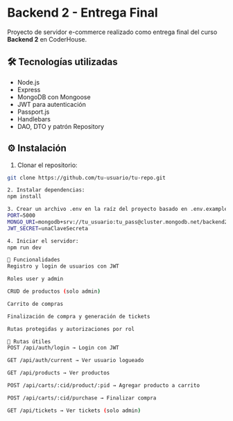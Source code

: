 # Backend 2 - Entrega Final

Proyecto de servidor e-commerce realizado como entrega final del curso **Backend 2** en CoderHouse.

## 🛠 Tecnologías utilizadas

- Node.js
- Express
- MongoDB con Mongoose
- JWT para autenticación
- Passport.js
- Handlebars
- DAO, DTO y patrón Repository

## ⚙️ Instalación

1. Clonar el repositorio:

```bash
git clone https://github.com/tu-usuario/tu-repo.git

2. Instalar dependencias:
npm install

3. Crear un archivo .env en la raíz del proyecto basado en .env.example:
PORT=5000
MONGO_URI=mongodb+srv://tu_usuario:tu_pass@cluster.mongodb.net/backend2
JWT_SECRET=unaClaveSecreta

4. Iniciar el servidor:
npm run dev

🚀 Funcionalidades
Registro y login de usuarios con JWT

Roles user y admin

CRUD de productos (solo admin)

Carrito de compras

Finalización de compra y generación de tickets

Rutas protegidas y autorizaciones por rol

🧪 Rutas útiles
POST /api/auth/login → Login con JWT

GET /api/auth/current → Ver usuario logueado

GET /api/products → Ver productos

POST /api/carts/:cid/product/:pid → Agregar producto a carrito

POST /api/carts/:cid/purchase → Finalizar compra

GET /api/tickets → Ver tickets (solo admin)
